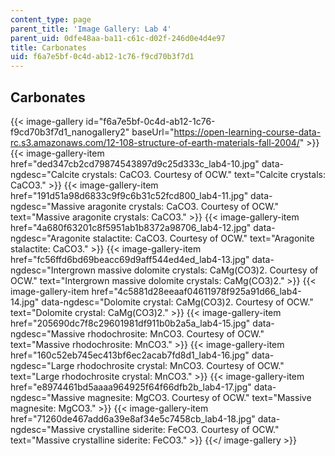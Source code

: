 ```yaml
---
content_type: page
parent_title: 'Image Gallery: Lab 4'
parent_uid: 0dfe48aa-ba11-c61c-d02f-246d0e4d4e97
title: Carbonates
uid: f6a7e5bf-0c4d-ab12-1c76-f9cd70b3f7d1
---
```


Carbonates
----------
{{< image-gallery id="f6a7e5bf-0c4d-ab12-1c76-f9cd70b3f7d1_nanogallery2" baseUrl="https://open-learning-course-data-rc.s3.amazonaws.com/12-108-structure-of-earth-materials-fall-2004/" >}}
{{< image-gallery-item href="ded347cb2cd79874543897d9c25d333c_lab4-10.jpg" data-ngdesc="Calcite crystals: CaCO3. Courtesy of OCW." text="Calcite crystals: CaCO3." >}}
{{< image-gallery-item href="191d51a98d6833c9f9c6b31c52fcd800_lab4-11.jpg" data-ngdesc="Massive aragonite crystals: CaCO3. Courtesy of OCW." text="Massive aragonite crystals: CaCO3." >}}
{{< image-gallery-item href="4a680f63201c8f5951ab1b8372a98706_lab4-12.jpg" data-ngdesc="Aragonite stalactite: CaCO3. Courtesy of OCW." text="Aragonite stalactite: CaCO3." >}}
{{< image-gallery-item href="fc56ffd6bd69beacc69d9aff544ed4ed_lab4-13.jpg" data-ngdesc="Intergrown massive dolomite crystals: CaMg(CO3)2. Courtesy of OCW." text="Intergrown massive dolomite crystals: CaMg(CO3)2." >}}
{{< image-gallery-item href="4c5881d28eeaaf04611978f925a91d66_lab4-14.jpg" data-ngdesc="Dolomite crystal: CaMg(CO3)2. Courtesy of OCW." text="Dolomite crystal: CaMg(CO3)2." >}}
{{< image-gallery-item href="205690dc7f8c29601981df911b0b2a5a_lab4-15.jpg" data-ngdesc="Massive rhodochrosite: MnCO3. Courtesy of OCW." text="Massive rhodochrosite: MnCO3." >}}
{{< image-gallery-item href="160c52eb745ec413bf6ec2acab7fd8d1_lab4-16.jpg" data-ngdesc="Large rhodochrosite crystal: MnCO3. Courtesy of OCW." text="Large rhodochrosite crystal: MnCO3." >}}
{{< image-gallery-item href="e8974461bd5aaaa964925f64f66dfb2b_lab4-17.jpg" data-ngdesc="Massive magnesite: MgCO3. Courtesy of OCW." text="Massive magnesite: MgCO3." >}}
{{< image-gallery-item href="71260de467add6a39e8af34e5c7458cb_lab4-18.jpg" data-ngdesc="Massive crystalline siderite: FeCO3. Courtesy of OCW." text="Massive crystalline siderite: FeCO3." >}}
{{</ image-gallery >}}